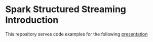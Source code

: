 # Spark Structured Streaming Introduction

This repository serves code examples for the following [presentation](https://docs.google.com/presentation/d/1Tl29JVAUDi9i0XmR_x5y8o7GzpIEdC2_3GV1woU9u3E/present?slide=id.p4)
